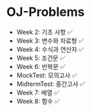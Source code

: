 ﻿# OJ-Problems

+ Week 2: 기초 사항 ✅
+ Week 3: 변수와 자료형 ✅
+ Week 4: 수식과 연산자 ✅
+ Week 5: 조건문 ✅
+ Week 6: 반복문 ✅
+ MockTest: 모의고사 ✅
+ MidtermTest: 중간고사 ✅
+ Week 7: 배열 ✅
+ Week 8: 함수 ✅